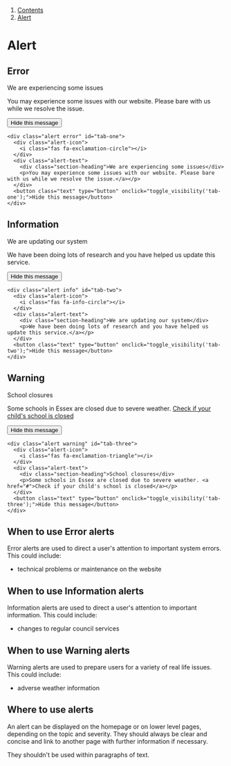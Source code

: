 <div class="breadcrumbs">
  <ol>
    <li><a href="/docs/core/contents">Contents</a></li>
    <li><a href="#">Alert</a></li>
  </ol>
</div>


# Alert

## Error

<div class="alert error" id="tab-one">
  <div class="alert-icon">
    <i class="fas fa-exclamation-circle"></i>
  </div>
  <div class="alert-text">
    <div class="section-heading">We are experiencing some issues</div>
    <p>You may experience some issues with our website. Please bare with us while we resolve the issue.</a></p>
  </div>
  <button class="text" type="button" onclick="toggle_visibility('tab-one');">Hide this message</button>
</div>

    <div class="alert error" id="tab-one">
      <div class="alert-icon">
        <i class="fas fa-exclamation-circle"></i>
      </div>
      <div class="alert-text">
        <div class="section-heading">We are experiencing some issues</div>
        <p>You may experience some issues with our website. Please bare with us while we resolve the issue.</a></p>
      </div>
      <button class="text" type="button" onclick="toggle_visibility('tab-one');">Hide this message</button>
    </div>

## Information

<div class="alert info" id="tab-two">
  <div class="alert-icon">
    <i class="fas fa-info-circle"></i>
  </div>
  <div class="alert-text">
    <div class="section-heading">We are updating our system</div>
    <p>We have been doing lots of research and you have helped us update this service.</a></p>
  </div>
  <button class="text" type="button" onclick="toggle_visibility('tab-two');">Hide this message</button>
</div>

    <div class="alert info" id="tab-two">
      <div class="alert-icon">
        <i class="fas fa-info-circle"></i>
      </div>
      <div class="alert-text">
        <div class="section-heading">We are updating our system</div>
        <p>We have been doing lots of research and you have helped us update this service.</a></p>
      </div>
      <button class="text" type="button" onclick="toggle_visibility('tab-two');">Hide this message</button>
    </div>

## Warning

<div class="alert warning" id="tab-three">
  <div class="alert-icon">
    <i class="fas fa-exclamation-triangle"></i>
  </div>
  <div class="alert-text">
    <div class="section-heading">School closures</div>
    <p>Some schools in Essex are closed due to severe weather. <a href="#">Check if your child's school is closed</a></p>
  </div>
  <button class="text" type="button" onclick="toggle_visibility('tab-three');">Hide this message</button>
</div>

    <div class="alert warning" id="tab-three">
      <div class="alert-icon">
        <i class="fas fa-exclamation-triangle"></i>
      </div>
      <div class="alert-text">
        <div class="section-heading">School closures</div>
        <p>Some schools in Essex are closed due to severe weather. <a href="#">Check if your child's school is closed</a></p>
      </div>
      <button class="text" type="button" onclick="toggle_visibility('tab-three');">Hide this message</button>
    </div>


## When to use Error alerts

Error alerts are used to direct a user's attention to important system errors. This could include:
<ul>
  <li>technical problems or maintenance on the website</li>
</ul>


## When to use Information alerts

Information alerts are used to direct a user's attention to important information. This could include:
<ul>
  <li>changes to regular council services</li>
</ul>


## When to use Warning alerts

Warning alerts are used to prepare users for a variety of real life issues. This could include:
<ul>
  <li>adverse weather information</li>
</ul>

## Where to use alerts

An alert can be displayed on the homepage or on lower level pages, depending on the topic and severity. They should always be clear and concise and link to another page with further information if necessary.

They shouldn't be used within paragraphs of text.